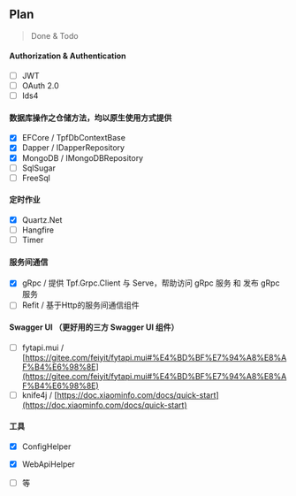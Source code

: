 ## Plan
> Done & Todo

#### Authorization & Authentication

- [ ] JWT
- [ ] OAuth 2.0
- [ ] Ids4
#### 数据库操作之仓储方法，均以原生使用方式提供

- [x] EFCore / TpfDbContextBase
- [x] Dapper / IDapperRepository
- [x] MongoDB / IMongoDBRepository
- [ ] SqlSugar
- [ ] FreeSql
#### 定时作业

- [x] Quartz.Net
- [ ] Hangfire
- [ ] Timer
#### 服务间通信

- [x] gRpc / 提供 Tpf.Grpc.Client 与 Serve，帮助访问 gRpc 服务 和 发布 gRpc 服务
- [ ] Refit / 基于Http的服务间通信组件
#### Swagger UI （更好用的三方 Swagger UI 组件）

- [ ] fytapi.mui / [https://gitee.com/feiyit/fytapi.mui#%E4%BD%BF%E7%94%A8%E8%AF%B4%E6%98%8E](https://gitee.com/feiyit/fytapi.mui#%E4%BD%BF%E7%94%A8%E8%AF%B4%E6%98%8E)
- [ ] knife4j / [https://doc.xiaominfo.com/docs/quick-start](https://doc.xiaominfo.com/docs/quick-start)
#### 工具

- [x] ConfigHelper
- [x] WebApiHelper
- [ ] 等


